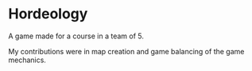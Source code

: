 # Hordeology
A game made for a course in a team of 5.

My contributions were in map creation and game balancing of the game mechanics.
